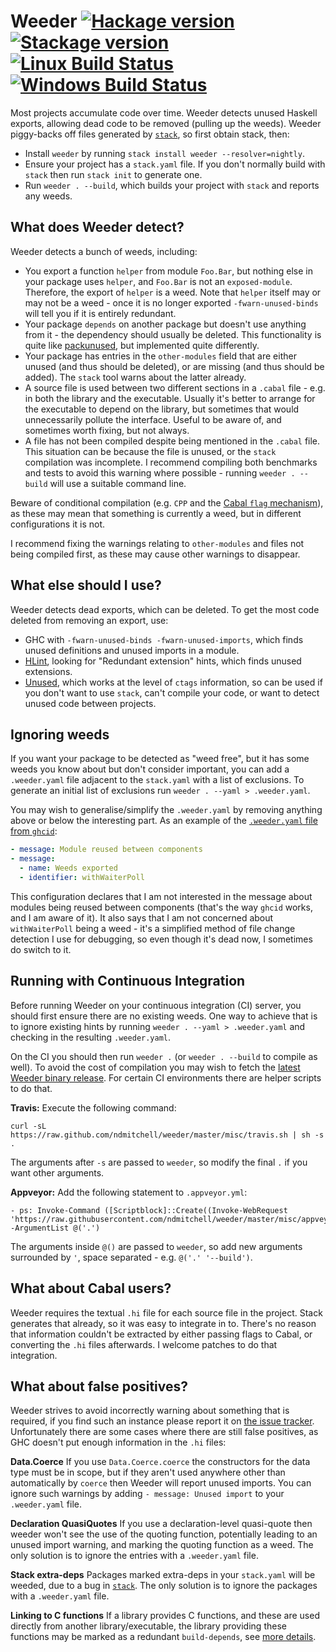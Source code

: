 # Weeder [![Hackage version](https://img.shields.io/hackage/v/weeder.svg?label=Hackage)](https://hackage.haskell.org/package/weeder) [![Stackage version](https://www.stackage.org/package/weeder/badge/nightly?label=Stackage)](https://www.stackage.org/package/weeder) [![Linux Build Status](https://img.shields.io/travis/ndmitchell/weeder/master.svg?label=Linux%20build)](https://travis-ci.org/ndmitchell/weeder) [![Windows Build Status](https://img.shields.io/appveyor/ci/ndmitchell/weeder/master.svg?label=Windows%20build)](https://ci.appveyor.com/project/ndmitchell/weeder)

Most projects accumulate code over time. Weeder detects unused Haskell exports, allowing dead code to be removed (pulling up the weeds). Weeder piggy-backs off files generated by [`stack`](https://www.haskellstack.org), so first obtain stack, then:

* Install `weeder` by running `stack install weeder --resolver=nightly`.
* Ensure your project has a `stack.yaml` file. If you don't normally build with `stack` then run `stack init` to generate one.
* Run `weeder . --build`, which builds your project with `stack` and reports any weeds.

## What does Weeder detect?

Weeder detects a bunch of weeds, including:

* You export a function `helper` from module `Foo.Bar`, but nothing else in your package uses `helper`, and `Foo.Bar` is not an `exposed-module`. Therefore, the export of `helper` is a weed. Note that `helper` itself may or may not be a weed - once it is no longer exported `-fwarn-unused-binds` will tell you if it is entirely redundant.
* Your package `depends` on another package but doesn't use anything from it - the dependency should usually be deleted. This functionality is quite like [packunused](https://hackage.haskell.org/package/packunused), but implemented quite differently.
* Your package has entries in the `other-modules` field that are either unused (and thus should be deleted), or are missing (and thus should be added). The `stack` tool warns about the latter already.
* A source file is used between two different sections in a `.cabal` file - e.g. in both the library and the executable. Usually it's better to arrange for the executable to depend on the library, but sometimes that would unnecessarily pollute the interface. Useful to be aware of, and sometimes worth fixing, but not always.
* A file has not been compiled despite being mentioned in the `.cabal` file. This situation can be because the file is unused, or the `stack` compilation was incomplete. I recommend compiling both benchmarks and tests to avoid this warning where possible - running `weeder . --build` will use a suitable command line.

Beware of conditional compilation (e.g. `CPP` and the [Cabal `flag` mechanism](https://www.haskell.org/cabal/users-guide/developing-packages.html#configurations)), as these may mean that something is currently a weed, but in different configurations it is not.

I recommend fixing the warnings relating to `other-modules` and files not being compiled first, as these may cause other warnings to disappear.

## What else should I use?

Weeder detects dead exports, which can be deleted. To get the most code deleted from removing an export, use:

* GHC with `-fwarn-unused-binds -fwarn-unused-imports`, which finds unused definitions and unused imports in a module.
* [HLint](https://github.com/ndmitchell/hlint#readme), looking for "Redundant extension" hints, which finds unused extensions.
* [Unused](https://github.com/joshuaclayton/unused), which works at the level of `ctags` information, so can be used if you don't want to use `stack`, can't compile your code, or want to detect unused code between projects.

## Ignoring weeds

If you want your package to be detected as "weed free", but it has some weeds you know about but don't consider important, you can add a `.weeder.yaml` file adjacent to the `stack.yaml` with a list of exclusions. To generate an initial list of exclusions run `weeder . --yaml > .weeder.yaml`.

You may wish to generalise/simplify the `.weeder.yaml` by removing anything above or below the interesting part. As an example of the [`.weeder.yaml` file from `ghcid`](https://github.com/ndmitchell/ghcid/blob/master/.weeder.yaml):

```yaml
- message: Module reused between components
- message:
  - name: Weeds exported
  - identifier: withWaiterPoll
```

This configuration declares that I am not interested in the message about modules being reused between components (that's the way `ghcid` works, and I am aware of it). It also says that I am not concerned about `withWaiterPoll` being a weed - it's a simplified method of file change detection I use for debugging, so even though it's dead now, I sometimes do switch to it.

## Running with Continuous Integration

Before running Weeder on your continuous integration (CI) server, you should first ensure there are no existing weeds. One way to achieve that is to ignore existing hints by running `weeder . --yaml > .weeder.yaml` and checking in the resulting `.weeder.yaml`.

On the CI you should then run `weeder .` (or `weeder . --build` to compile as well). To avoid the cost of compilation you may wish to fetch the [latest Weeder binary release](https://github.com/ndmitchell/weeder/releases/latest). For certain CI environments there are helper scripts to do that.

**Travis:** Execute the following command:

    curl -sL https://raw.github.com/ndmitchell/weeder/master/misc/travis.sh | sh -s .

The arguments after `-s` are passed to `weeder`, so modify the final `.` if you want other arguments.

**Appveyor:** Add the following statement to `.appveyor.yml`:

    - ps: Invoke-Command ([Scriptblock]::Create((Invoke-WebRequest 'https://raw.githubusercontent.com/ndmitchell/weeder/master/misc/appveyor.ps1').Content)) -ArgumentList @('.')

The arguments inside `@()` are passed to `weeder`, so add new arguments surrounded by `'`, space separated - e.g. `@('.' '--build')`.

## What about Cabal users?

Weeder requires the textual `.hi` file for each source file in the project. Stack generates that already, so it was easy to integrate in to. There's no reason that information couldn't be extracted by either passing flags to Cabal, or converting the `.hi` files afterwards. I welcome patches to do that integration.

## What about false positives?

Weeder strives to avoid incorrectly warning about something that is required, if you find such an instance please report it on [the issue tracker](https://github.com/ndmitchell/weeder/issues). Unfortunately there are some cases where there are still false positives, as GHC doesn't put enough information in the `.hi` files:

**Data.Coerce** If you use `Data.Coerce.coerce` the constructors for the data type must be in scope, but if they aren't used anywhere other than automatically by `coerce` then Weeder will report unused imports. You can ignore such warnings by adding `- message: Unused import` to your `.weeder.yaml` file.

**Declaration QuasiQuotes** If you use a declaration-level quasi-quote then weeder won't see the use of the quoting function, potentially leading to an unused import warning, and marking the quoting function as a weed. The only solution is to ignore the entries with a `.weeder.yaml` file.

**Stack extra-deps** Packages marked extra-deps in your `stack.yaml` will be weeded, due to a bug in [`stack`](https://github.com/commercialhaskell/stack/issues/3258). The only solution is to ignore the packages with a `.weeder.yaml` file.

**Linking to C functions** If a library provides C functions, and these are used directly from another library/executable, the library providing these functions may be marked as a redundant `build-depends`, see [more details](https://github.com/ndmitchell/weeder/issues/40).
